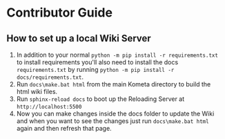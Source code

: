 # Contributor Guide

## How to set up a local Wiki Server

1. In addition to your normal `python -m pip install -r requirements.txt` to install requirements you'll also need to install the docs `requirements.txt` by running `python -m pip install -r docs/requirements.txt`.
2. Run `docs\make.bat html` from the main Kometa directory to build the html wiki files.
3. Run `sphinx-reload docs` to boot up the Reloading Server at `http://localhost:5500`
4. Now you can make changes inside the docs folder to update the Wiki and when you want to see the changes just run `docs\make.bat html` again and then refresh that page.